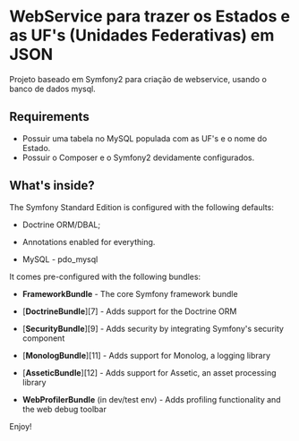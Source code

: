 WebService para trazer os Estados e as UF's (Unidades Federativas) em JSON
========================

Projeto baseado em Symfony2 para criação de webservice, usando o banco de dados mysql.

Requirements
-------------

  * Possuir uma tabela no MySQL populada com as UF's e o nome do Estado.
  * Possuir o Composer e o Symfony2 devidamente configurados.

What's inside?
--------------

The Symfony Standard Edition is configured with the following defaults:

  * Doctrine ORM/DBAL;

  * Annotations enabled for everything.

  * MySQL - pdo_mysql

It comes pre-configured with the following bundles:

  * **FrameworkBundle** - The core Symfony framework bundle

  * [**DoctrineBundle**][7] - Adds support for the Doctrine ORM

  * [**SecurityBundle**][9] - Adds security by integrating Symfony's security
    component

  * [**MonologBundle**][11] - Adds support for Monolog, a logging library

  * [**AsseticBundle**][12] - Adds support for Assetic, an asset processing
    library

  * **WebProfilerBundle** (in dev/test env) - Adds profiling functionality and
    the web debug toolbar

Enjoy!

